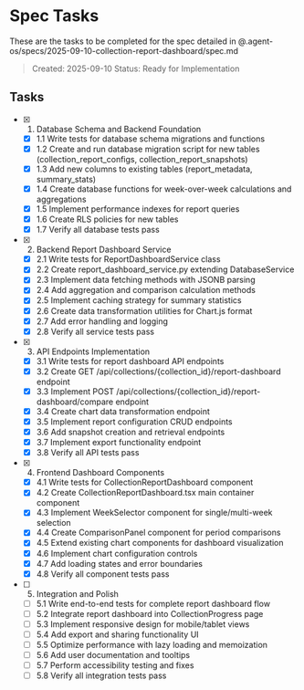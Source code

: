 # Spec Tasks

These are the tasks to be completed for the spec detailed in @.agent-os/specs/2025-09-10-collection-report-dashboard/spec.md

> Created: 2025-09-10
> Status: Ready for Implementation

## Tasks

- [x] 1. Database Schema and Backend Foundation
  - [x] 1.1 Write tests for database schema migrations and functions
  - [x] 1.2 Create and run database migration script for new tables (collection_report_configs, collection_report_snapshots)
  - [x] 1.3 Add new columns to existing tables (report_metadata, summary_stats)
  - [x] 1.4 Create database functions for week-over-week calculations and aggregations
  - [x] 1.5 Implement performance indexes for report queries
  - [x] 1.6 Create RLS policies for new tables
  - [x] 1.7 Verify all database tests pass

- [x] 2. Backend Report Dashboard Service
  - [x] 2.1 Write tests for ReportDashboardService class
  - [x] 2.2 Create report_dashboard_service.py extending DatabaseService
  - [x] 2.3 Implement data fetching methods with JSONB parsing
  - [x] 2.4 Add aggregation and comparison calculation methods
  - [x] 2.5 Implement caching strategy for summary statistics
  - [x] 2.6 Create data transformation utilities for Chart.js format
  - [x] 2.7 Add error handling and logging
  - [x] 2.8 Verify all service tests pass

- [x] 3. API Endpoints Implementation
  - [x] 3.1 Write tests for report dashboard API endpoints
  - [x] 3.2 Create GET /api/collections/{collection_id}/report-dashboard endpoint
  - [x] 3.3 Implement POST /api/collections/{collection_id}/report-dashboard/compare endpoint
  - [x] 3.4 Create chart data transformation endpoint
  - [x] 3.5 Implement report configuration CRUD endpoints
  - [x] 3.6 Add snapshot creation and retrieval endpoints
  - [x] 3.7 Implement export functionality endpoint
  - [x] 3.8 Verify all API tests pass

- [x] 4. Frontend Dashboard Components
  - [x] 4.1 Write tests for CollectionReportDashboard component
  - [x] 4.2 Create CollectionReportDashboard.tsx main container component
  - [x] 4.3 Implement WeekSelector component for single/multi-week selection
  - [x] 4.4 Create ComparisonPanel component for period comparisons
  - [x] 4.5 Extend existing chart components for dashboard visualization
  - [x] 4.6 Implement chart configuration controls
  - [x] 4.7 Add loading states and error boundaries
  - [x] 4.8 Verify all component tests pass

- [ ] 5. Integration and Polish
  - [ ] 5.1 Write end-to-end tests for complete report dashboard flow
  - [ ] 5.2 Integrate report dashboard into CollectionProgress page
  - [ ] 5.3 Implement responsive design for mobile/tablet views
  - [ ] 5.4 Add export and sharing functionality UI
  - [ ] 5.5 Optimize performance with lazy loading and memoization
  - [ ] 5.6 Add user documentation and tooltips
  - [ ] 5.7 Perform accessibility testing and fixes
  - [ ] 5.8 Verify all integration tests pass